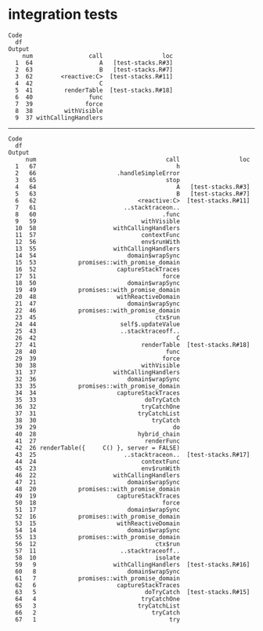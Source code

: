 # integration tests

    Code
      df
    Output
        num                call                 loc
      1  64                   A   [test-stacks.R#3]
      2  63                   B   [test-stacks.R#7]
      3  62        <reactive:C>  [test-stacks.R#11]
      4  42                   C                    
      5  41         renderTable  [test-stacks.R#18]
      6  40                func                    
      7  39               force                    
      8  38         withVisible                    
      9  37 withCallingHandlers                    

---

    Code
      df
    Output
         num                                     call                 loc
      1   67                                        h                    
      2   66                       .handleSimpleError                    
      3   65                                     stop                    
      4   64                                        A   [test-stacks.R#3]
      5   63                                        B   [test-stacks.R#7]
      6   62                             <reactive:C>  [test-stacks.R#11]
      7   61                         ..stacktraceon..                    
      8   60                                    .func                    
      9   59                              withVisible                    
      10  58                      withCallingHandlers                    
      11  57                              contextFunc                    
      12  56                              env$runWith                    
      13  55                      withCallingHandlers                    
      14  54                          domain$wrapSync                    
      15  53            promises::with_promise_domain                    
      16  52                       captureStackTraces                    
      17  51                                    force                    
      18  50                          domain$wrapSync                    
      19  49            promises::with_promise_domain                    
      20  48                       withReactiveDomain                    
      21  47                          domain$wrapSync                    
      22  46            promises::with_promise_domain                    
      23  45                                  ctx$run                    
      24  44                        self$.updateValue                    
      25  43                        ..stacktraceoff..                    
      26  42                                        C                    
      27  41                              renderTable  [test-stacks.R#18]
      28  40                                     func                    
      29  39                                    force                    
      30  38                              withVisible                    
      31  37                      withCallingHandlers                    
      32  36                          domain$wrapSync                    
      33  35            promises::with_promise_domain                    
      34  34                       captureStackTraces                    
      35  33                               doTryCatch                    
      36  32                              tryCatchOne                    
      37  31                             tryCatchList                    
      38  30                                 tryCatch                    
      39  29                                       do                    
      40  28                             hybrid_chain                    
      41  27                               renderFunc                    
      42  26 renderTable({     C() }, server = FALSE)                    
      43  25                         ..stacktraceon..  [test-stacks.R#17]
      44  24                              contextFunc                    
      45  23                              env$runWith                    
      46  22                      withCallingHandlers                    
      47  21                          domain$wrapSync                    
      48  20            promises::with_promise_domain                    
      49  19                       captureStackTraces                    
      50  18                                    force                    
      51  17                          domain$wrapSync                    
      52  16            promises::with_promise_domain                    
      53  15                       withReactiveDomain                    
      54  14                          domain$wrapSync                    
      55  13            promises::with_promise_domain                    
      56  12                                  ctx$run                    
      57  11                        ..stacktraceoff..                    
      58  10                                  isolate                    
      59   9                      withCallingHandlers  [test-stacks.R#16]
      60   8                          domain$wrapSync                    
      61   7            promises::with_promise_domain                    
      62   6                       captureStackTraces                    
      63   5                               doTryCatch  [test-stacks.R#15]
      64   4                              tryCatchOne                    
      65   3                             tryCatchList                    
      66   2                                 tryCatch                    
      67   1                                      try                    


